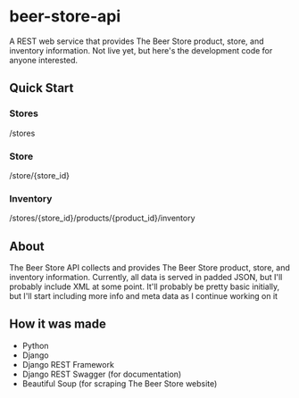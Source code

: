 beer-store-api
==============

A REST web service that provides The Beer Store product, store, and inventory information. Not live yet, but here's the development code for anyone interested.

## Quick Start ##

### Stores ###
/stores

### Store ###
/store/{store_id}

### Inventory ###
/stores/{store_id}/products/{product_id}/inventory

## About ##
The Beer Store API collects and provides The Beer Store product, store, and inventory information. Currently, all data is served 
in padded JSON, but I'll probably include XML at some point. It'll probably be pretty basic initially, but I'll start including more info
and meta data as I continue working on it

## How it was made ##
- Python
- Django
- Django REST Framework
- Django REST Swagger (for documentation)
- Beautiful Soup (for scraping The Beer Store website)
